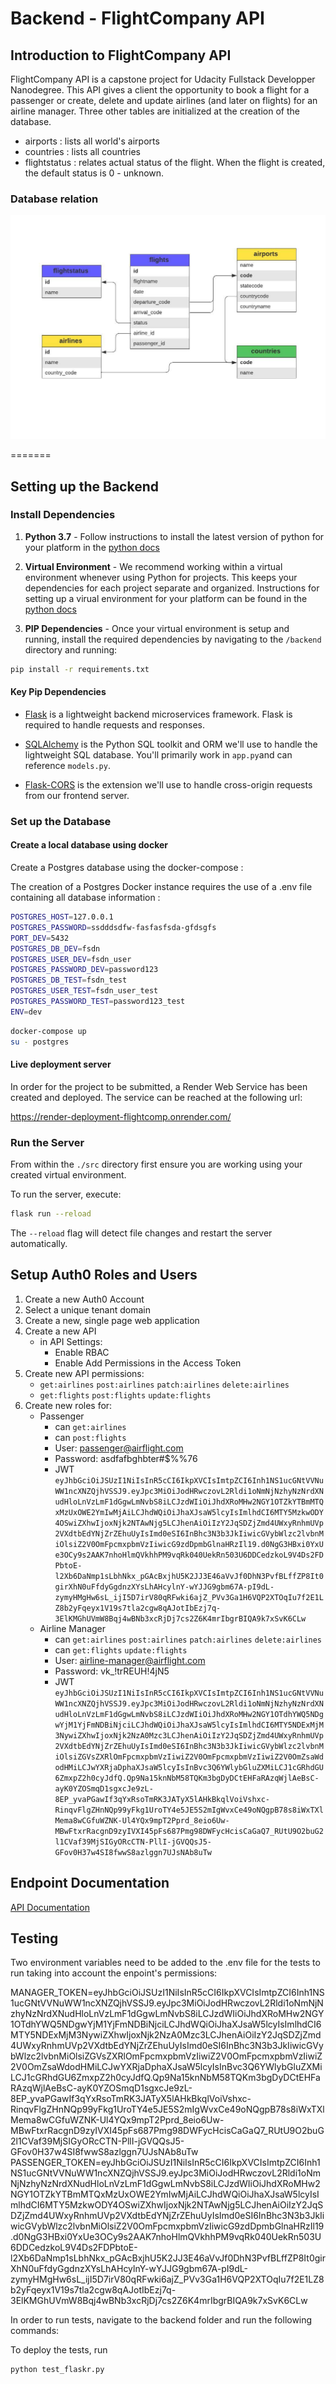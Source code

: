 # Backend - FlightCompany API

## Introduction to FlightCompany API

FlightCompany API is a capstone project for Udacity Fullstack Developper Nanodegree. This API gives a client the opportunity to book a flight for a passenger or create, delete and update airlines (and later on flights) for an airline manager.
Three other tables are initialized at the creation of the database. 
- airports : lists all world's airports
- countries : lists all countries
- flightstatus : relates actual status of the flight. When the flight is created, the default status is 0 - unknown.

### Database relation

![Database Relationship](./docs/FlightSurety_Comp_Backend_Data.jpeg)

=======

## Setting up the Backend

### Install Dependencies

1. **Python 3.7** - Follow instructions to install the latest version of python for your platform in the [python docs](https://docs.python.org/3/using/unix.html#getting-and-installing-the-latest-version-of-python)
 
2. **Virtual Environment** - We recommend working within a virtual environment whenever using Python for projects. This keeps your dependencies for each project separate and organized. Instructions for setting up a virual environment for your platform can be found in the [python docs](https://packaging.python.org/guides/installing-using-pip-and-virtual-environments/)

3. **PIP Dependencies** - Once your virtual environment is setup and running, install the required dependencies by navigating to the `/backend` directory and running:

```bash
pip install -r requirements.txt
```

#### Key Pip Dependencies

- [Flask](http://flask.pocoo.org/) is a lightweight backend microservices framework. Flask is required to handle requests and responses.

- [SQLAlchemy](https://www.sqlalchemy.org/) is the Python SQL toolkit and ORM we'll use to handle the lightweight SQL database. You'll primarily work in `app.py`and can reference `models.py`.

- [Flask-CORS](https://flask-cors.readthedocs.io/en/latest/#) is the extension we'll use to handle cross-origin requests from our frontend server.

### Set up the Database

#### Create a local database using docker

Create a Postgres database using the docker-compose :

The creation of a Postgres Docker instance requires the use of a .env file containing all database information :

```bash
POSTGRES_HOST=127.0.0.1
POSTGRES_PASSWORD=ssdddsdfw-fasfasfsda-gfdsgfs
PORT_DEV=5432
POSTGRES_DB_DEV=fsdn
POSTGRES_USER_DEV=fsdn_user
POSTGRES_PASSWORD_DEV=password123
POSTGRES_DB_TEST=fsdn_test
POSTGRES_USER_TEST=fsdn_user_test
POSTGRES_PASSWORD_TEST=password123_test
ENV=dev
```

```bash
docker-compose up
su - postgres
```
#### Live deployment server 

In order for the project to be submitted, a Render Web Service has been created and deployed. The service can be reached at the following url:

https://render-deployment-flightcomp.onrender.com/


### Run the Server

From within the `./src` directory first ensure you are working using your created virtual environment.

To run the server, execute:

```bash
flask run --reload
```

The `--reload` flag will detect file changes and restart the server automatically.

## Setup Auth0 Roles and Users

1. Create a new Auth0 Account
2. Select a unique tenant domain
3. Create a new, single page web application
4. Create a new API
   - in API Settings:
     - Enable RBAC
     - Enable Add Permissions in the Access Token
5. Create new API permissions:
   - `get:airlines` `post:airlines` `patch:airlines` `delete:airlines`
   - `get:flights` `post:flights` `update:flights`
6. Create new roles for:
   - Passenger
     - can `get:airlines`
     - can `post:flights`
     - User: passenger@airflight.com
     - Password: asdfafbghbter#$%%76
     - JWT `eyJhbGciOiJSUzI1NiIsInR5cCI6IkpXVCIsImtpZCI6Inh1NS1ucGNtVVNuWW1ncXNZQjhVSSJ9.eyJpc3MiOiJodHRwczovL2Rldi1oNmNjNzhyNzNrdXNudHloLnVzLmF1dGgwLmNvbS8iLCJzdWIiOiJhdXRoMHw2NGY1OTZkYTBmMTQxMzUxOWE2YmIwMjAiLCJhdWQiOiJhaXJsaW5lcyIsImlhdCI6MTY5MzkwODY4OSwiZXhwIjoxNjk2NTAwNjg5LCJhenAiOiIzY2JqSDZjZmd4UWxyRnhmUVp2VXdtbEdYNjZrZEhuUyIsImd0eSI6InBhc3N3b3JkIiwicGVybWlzc2lvbnMiOlsiZ2V0OmFpcmxpbmVzIiwicG9zdDpmbGlnaHRzIl19.d0NgG3HBxi0YxUe3OCy9s2AAK7nhoHlmQVkhhPM9vqRk040UekRn503U6DDCedzkoL9V4Ds2FDPbtoE-l2Xb6DaNmp1sLbhNkx_pGAcBxjhU5K2JJ3E46aVvJf0DhN3PvfBLffZP8It0girXhN0uFfdyGgdnzXYsLhAHcylnY-wYJJG9gbm67A-pI9dL-zymyHMgHw6sL_ijI5D7irV80qRFwki6ajZ_PVv3Ga1H6VQP2XTOqIu7f2E1LZ8b2yFqeyx1V19s7tla2cgw8qAJotIbEzj7q-3ElKMGhUVmW8Bqj4wBNb3xcRjDj7cs2Z6K4mrIbgrBIQA9k7xSvK6CLw`
   - Airline Manager
     - can `get:airlines` `post:airlines` `patch:airlines` `delete:airlines`
     - can `get:flights` `update:flights` 
     - User: airline-manager@airflight.com
     - Password: vk_!trREUH!4jN5
     - JWT `eyJhbGciOiJSUzI1NiIsInR5cCI6IkpXVCIsImtpZCI6Inh1NS1ucGNtVVNuWW1ncXNZQjhVSSJ9.eyJpc3MiOiJodHRwczovL2Rldi1oNmNjNzhyNzNrdXNudHloLnVzLmF1dGgwLmNvbS8iLCJzdWIiOiJhdXRoMHw2NGY1OTdhYWQ5NDgwYjM1YjFmNDBiNjciLCJhdWQiOiJhaXJsaW5lcyIsImlhdCI6MTY5NDExMjM3NywiZXhwIjoxNjk2NzA0Mzc3LCJhenAiOiIzY2JqSDZjZmd4UWxyRnhmUVp2VXdtbEdYNjZrZEhuUyIsImd0eSI6InBhc3N3b3JkIiwicGVybWlzc2lvbnMiOlsiZGVsZXRlOmFpcmxpbmVzIiwiZ2V0OmFpcmxpbmVzIiwiZ2V0OmZsaWdodHMiLCJwYXRjaDphaXJsaW5lcyIsInBvc3Q6YWlybGluZXMiLCJ1cGRhdGU6ZmxpZ2h0cyJdfQ.Qp9Na15knNbM58TQKm3bgDyDCtEHFaRAzqWjlAeBsC-ayK0YZOSmqD1sgxcJe9zL-8EP_yvaPGawIf3qYxRsoTmRK3JATyX5lAHkBkqlVoiVshxc-RinqvFlgZHnNQp99yFkg1UroTY4e5JE5S2mIgWvxCe49oNQgpB78s8iWxTXlMema8wCGfuWZNK-Ul4YQx9mpT2Pprd_8eio6Uw-MBwFtxrRacgnD9zyIVXI45pFs687Pmg98DWFycHcisCaGaQ7_RUtU9O2buG2l1CVaf39MjSIGyORcCTN-PllI-jGVQQsJ5-GFov0H37w4SI8fwwS8azlggn7UJsNAb8uTw`


## Endpoint Documentation

[API Documentation](docs/API_doc.md)



## Testing

Two environment variables need to be added to the .env file for the tests to run taking into account the enpoint's permissions:

MANAGER_TOKEN=eyJhbGciOiJSUzI1NiIsInR5cCI6IkpXVCIsImtpZCI6Inh1NS1ucGNtVVNuWW1ncXNZQjhVSSJ9.eyJpc3MiOiJodHRwczovL2Rldi1oNmNjNzhyNzNrdXNudHloLnVzLmF1dGgwLmNvbS8iLCJzdWIiOiJhdXRoMHw2NGY1OTdhYWQ5NDgwYjM1YjFmNDBiNjciLCJhdWQiOiJhaXJsaW5lcyIsImlhdCI6MTY5NDExMjM3NywiZXhwIjoxNjk2NzA0Mzc3LCJhenAiOiIzY2JqSDZjZmd4UWxyRnhmUVp2VXdtbEdYNjZrZEhuUyIsImd0eSI6InBhc3N3b3JkIiwicGVybWlzc2lvbnMiOlsiZGVsZXRlOmFpcmxpbmVzIiwiZ2V0OmFpcmxpbmVzIiwiZ2V0OmZsaWdodHMiLCJwYXRjaDphaXJsaW5lcyIsInBvc3Q6YWlybGluZXMiLCJ1cGRhdGU6ZmxpZ2h0cyJdfQ.Qp9Na15knNbM58TQKm3bgDyDCtEHFaRAzqWjlAeBsC-ayK0YZOSmqD1sgxcJe9zL-8EP_yvaPGawIf3qYxRsoTmRK3JATyX5lAHkBkqlVoiVshxc-RinqvFlgZHnNQp99yFkg1UroTY4e5JE5S2mIgWvxCe49oNQgpB78s8iWxTXlMema8wCGfuWZNK-Ul4YQx9mpT2Pprd_8eio6Uw-MBwFtxrRacgnD9zyIVXI45pFs687Pmg98DWFycHcisCaGaQ7_RUtU9O2buG2l1CVaf39MjSIGyORcCTN-PllI-jGVQQsJ5-GFov0H37w4SI8fwwS8azlggn7UJsNAb8uTw
PASSENGER_TOKEN=eyJhbGciOiJSUzI1NiIsInR5cCI6IkpXVCIsImtpZCI6Inh1NS1ucGNtVVNuWW1ncXNZQjhVSSJ9.eyJpc3MiOiJodHRwczovL2Rldi1oNmNjNzhyNzNrdXNudHloLnVzLmF1dGgwLmNvbS8iLCJzdWIiOiJhdXRoMHw2NGY1OTZkYTBmMTQxMzUxOWE2YmIwMjAiLCJhdWQiOiJhaXJsaW5lcyIsImlhdCI6MTY5MzkwODY4OSwiZXhwIjoxNjk2NTAwNjg5LCJhenAiOiIzY2JqSDZjZmd4UWxyRnhmUVp2VXdtbEdYNjZrZEhuUyIsImd0eSI6InBhc3N3b3JkIiwicGVybWlzc2lvbnMiOlsiZ2V0OmFpcmxpbmVzIiwicG9zdDpmbGlnaHRzIl19.d0NgG3HBxi0YxUe3OCy9s2AAK7nhoHlmQVkhhPM9vqRk040UekRn503U6DDCedzkoL9V4Ds2FDPbtoE-l2Xb6DaNmp1sLbhNkx_pGAcBxjhU5K2JJ3E46aVvJf0DhN3PvfBLffZP8It0girXhN0uFfdyGgdnzXYsLhAHcylnY-wYJJG9gbm67A-pI9dL-zymyHMgHw6sL_ijI5D7irV80qRFwki6ajZ_PVv3Ga1H6VQP2XTOqIu7f2E1LZ8b2yFqeyx1V19s7tla2cgw8qAJotIbEzj7q-3ElKMGhUVmW8Bqj4wBNb3xcRjDj7cs2Z6K4mrIbgrBIQA9k7xSvK6CLw

In order to run tests, navigate to the backend folder and run the following commands: 

To deploy the tests, run

```bash
python test_flaskr.py
```

